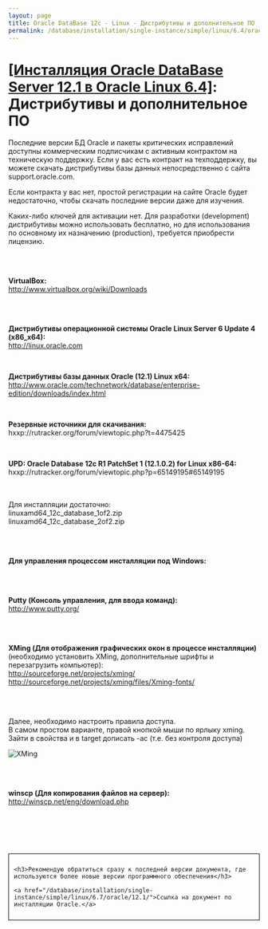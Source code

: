 ```yaml
---
layout: page
title: Oracle DataBase 12c - Linux - Дистрибутивы и дополнительное ПО
permalink: /database/installation/single-instance/simple/linux/6.4/oracle/12.1/distrib/
---
```


# <a href="/database/installation/single-instance/simple/linux/6.4/oracle/12.1/">[Инсталляция Oracle DataBase Server 12.1 в Oracle Linux 6.4]</a>: Дистрибутивы и дополнительное ПО



Последние версии БД Oracle и пакеты критических исправлений доступны коммерческим подписчикам  с активным контрактом на техническую поддержку. Если у вас есть контракт на техподдержку, вы можете скачать дистрибутивы базы данных непосредственно с сайта support.oracle.com.


Если контракта у вас нет, простой регистрации на сайте Oracle будет недостаточно, чтобы скачать последние версии даже для изучения.


Каких-либо ключей для активации нет. Для разработки (development) дистрибутивы можно использовать бесплатно, но для использования по основному их назначению (production), требуется приобрести лицензию.

<br/><br/>

<strong>VirtualBox:</strong><br/>
http://www.virtualbox.org/wiki/Downloads

<br/><br/>


<strong>Дистрибутивы операционной системы Oracle Linux Server 6 Update 4 (x86_x64):</strong><br/>
http://linux.oracle.com

<br/>

<strong>Дистрибутивы базы данных Oracle (12.1) Linux x64:</strong><br/>
http://www.oracle.com/technetwork/database/enterprise-edition/downloads/index.html

<br/>

<strong>Резервные источники для скачивания:</strong><br/>
hxxp://rutracker.org/forum/viewtopic.php?t=4475425

<br/>


<strong>UPD: Oracle Database 12c R1 PatchSet 1 (12.1.0.2) for Linux x86-64:</strong><br/>
hxxp://rutracker.org/forum/viewtopic.php?p=65149195#65149195
<br/>


<br/><br/>
Для инсталляции достаточно:<br/>
linuxamd64_12c_database_1of2.zip<br/>
linuxamd64_12c_database_2of2.zip

<br/><br/>

<strong>Для управления процессом инсталляции под Windows:</strong>

<br/><br/>

<strong>Putty (Консоль управления, для ввода команд):</strong><br/>
http://www.putty.org/

<br/><br/>

<strong>XMing (Для отображения графических окон в процессе инсталляции)</strong> (необходимо установить XMing, дополнительные шрифты и перезагрузить компьютер):<br/>
http://sourceforge.net/projects/xming/<br/>
http://sourceforge.net/projects/xming/files/Xming-fonts/

<br/><br/>

<p>Далее, необходимо настроить правила доступа.<br />
В самом простом варианте, правой кнопкой мыши по ярлыку xming. Зайти в свойства и в target дописать -ac (т.е. без контроля доступа)</p>

<p><img src="http://img.oradba.net/img/oracle/database/simple/12.1/XMing.png" border="0" alt="XMing" /></p>

<br/><br/>

<strong>winscp (Для копирования файлов на сервер):</strong><br/>
http://winscp.net/eng/download.php



<br/><br/>
<br/><br/>


<div style="padding:10px; border:thin solid black;">

	<h3>Рекомендую обратиться сразу к последней версии документа, где используются более новые версии программного обеспечения</h3>

    <a href="/database/installation/single-instance/simple/linux/6.7/oracle/12.1/">Ссылка на документ по инсталляции Oracle.</a>

</div>
